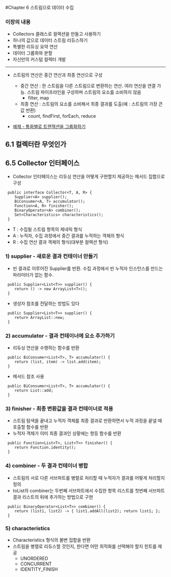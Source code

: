 #Chapter 6 스트림으로 데이터 수집
### 이장의 내용
+ Collectors 클래스로 컬렉션을 만들고 사용하기
+ 하나의 값으로 데이터 스트림 리듀스하기
+ 특별한 리듀싱 요약 연산
+ 데이터 그룹화와 분할
+ 자신만의 커스텀 컬렉터 개발

---
+ 스트림의 연산은 중간 연산과 최종 연산으로 구성
  + 중간 연산 : 한 스트림을 다른 스트림으로 변환하는 연산. 여러 연산을 연결 가능. 스트림 파이프라인을 구성하며 스트림의 요소를 소비하지 않음
    + filter, map
  + 최종 연산 : 스트림의 요소를 소비해서 최종 결과를 도출(예 : 스트림의 가장 큰 값 반환)
    + count, findFirst, forEach, reduce

+ [예제 - 통화별로 트랜잭션을 그룹화하기](https://github.com/MINS99/Modern_Java_in_Action/blob/master/src/Modern_Java_in_Action/chapter6/CollectorsPractice.java)

## 6.1 컬렉터란 무엇인가

## 6.5 Collector 인터페이스
+ Collector 인터페이스는 리듀싱 연산을 어떻게 구현할지 제공하는 메서드 집합으로 구성
```
 public interface Collector<T, A, R> {
    Supplier<A> supplier();
    BiConsumer<A, T> accumulator();
    Function<A, R> finisher();
    BinaryOperator<A> combiner();
    Set<Characteristics> characteristics();
 }
```
+ T : 수집될 스트림 항목의 제네릭 형식
+ A : 누적자, 수집 과정에서 중간 결과를 누적하는 객체의 형식
+ R : 수집 연산 결과 객체의 형식(대부분 컬렉션 형식)

### 1) supplier - 새로운 결과 컨테이너 만들기
+ 빈 결과로 이루어진 Supplier를 반환. 수집 과정에서 빈 누적자 인스턴스를 만드는 파라미터가 없는 함수.
```
 public Supplier<List<T>> supplier() {
    return () -> new ArrayList<T>();
 }
```
+ 생성자 참조를 전달하는 방법도 있다
```
 public Supplier<List<T>> supplier() {
    return ArrayList::new;
 }
```

### 2) accumulator - 결과 컨테이너에 요소 추가하기
+ 리듀싱 연산을 수행하는 함수를 반환
```
 public BiConsumer<List<T>, T> accumulator() {
    return (list, item) -> list.add(item);
 }
```
+ 메서드 참조 사용
```
 public BiConsumer<List<T>, T> accumulator() {
    return List::add;
 }
```

### 3) finisher - 최종 변환값을 결과 컨테이너로 적용
+ 스트림 탐색을 끝내고 누적자 객체를 최종 결과로 반환하면서 누적 과정을 끝낼 때 호출할 함수를 반환
+ 누적자 객체가 이미 최종 결과인 상황에는 항등 함수를 반환
```
 public Function<List<T>, List<T>> finisher() {
    return Function.identity();
 }
```

### 4) combiner - 두 결과 컨테이너 병합
+ 스트림의 서로 다른 서브파트를 병렬로 처리할 때 누적자가 결과를 어떻게 처리할지 정의
+ toList의 combiner는 두번째 서브파트에서 수집한 항목 리스트를 첫번째 서브파트 결과 리스트의 뒤에 추가하는 방법으로 구현
```
 public BinaryOperator<List<T>> combiner() {
    return (list1, list2) -> { list1.addAll(list2); return list1; };
 }
```

### 5) characteristics
+ Characteristics 형식의 불변 집합을 반환
+ 스트림을 병렬로 리듀스할 것인지, 한다면 어떤 최적화를 선택해야 할지 힌트를 제공
  + UNORDERED
  + CONCURRENT
  + IDENTITY_FINISH